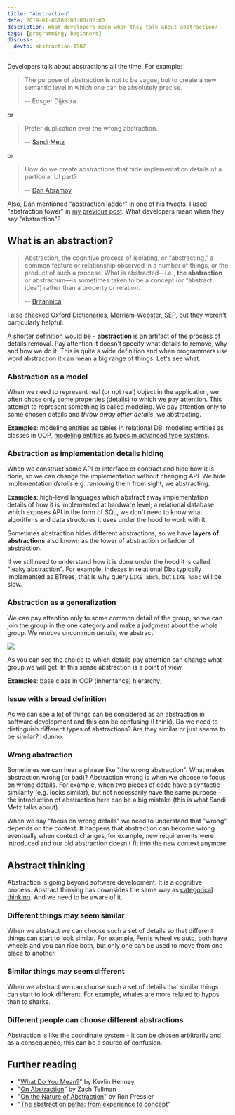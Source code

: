 ```yaml
---
title: "Abstraction"
date: 2019-01-06T00:00:00+02:00
description: What developers mean when they talk about abstraction?
tags: [programming, beginners]
discuss:
  devto: abstraction-1987
---
```


Developers talk about abstractions all the time. For example:

> The purpose of abstraction is not to be vague, but to create a new semantic level in which one can be absolutely precise.
>
> -- Edsger Dijkstra



or

> Prefer duplication over the wrong abstraction.
>
> -- [Sandi Metz](https://www.sandimetz.com/blog/2016/1/20/the-wrong-abstraction)

or

> How do we create abstractions that hide implementation details of a particular UI part?
>
> -- [Dan Abramov](https://overreacted.io/the-elements-of-ui-engineering/)

Also, Dan mentioned "abstraction ladder" in one of his tweets. I used "abstraction tower" in [my previous post](/posts/complexity/). What developers mean when they say "abstraction"?

## What is an abstraction?

> Abstraction, the cognitive process of isolating, or “abstracting,” a common feature or relationship observed in a number of things, or the product of such a process.
> What is abstracted—i.e., **the abstraction** or abstractum—is sometimes taken to be a concept (or “abstract idea”) rather than a property or relation.
>
> -- [Britannica](https://www.britannica.com/science/abstraction)

I also checked [Oxford Dictionaries](https://en.oxforddictionaries.com/definition/abstraction), [Merriam-Webster](https://www.merriam-webster.com/dictionary/abstract), [SEP](https://plato.stanford.edu/entries/computer-science/#AbstCompScie), but they weren't particularly helpful.

A shorter definition would be - **abstraction** is an artifact of the process of details removal. Pay attention it doesn't specify what details to remove, why and how we do it. This is quite a wide definition and when programmers use word abstraction it can mean a big range of things. Let's see what.

### Abstraction as a model

When we need to represent real (or not real) object in the application, we often chose only some properties (details) to which we pay attention. This attempt to represent something is called modeling. We pay attention only to some chosen details and _throw away other details_, we abstracting.

**Examples**: modeling entities as tables in relational DB, modeling entities as classes in OOP, [modeling entities as types in advanced type systems](https://www.youtube.com/watch?v=XpDsk374LDE).

### Abstraction as implementation details hiding

When we construct some API or interface or contract and hide how it is done, so we can change the implementation without changing API. We hide implementation _details_ e.g. _removing_ them from sight, we abstracting.

**Examples**: high-level languages which abstract away implementation details of how it is implemented at hardware level; a relational database which exposes API in the form of SQL, we don't need to know what algorithms and data structures it uses under the hood to work with it.

Sometimes abstraction hides different abstractions, so we have **layers of abstractions** also known as the tower of abstraction or ladder of abstraction.

If we still need to understand how it is done under the hood it is called "leaky abstraction". For example, indexes in relational Dbs typically implemented as BTrees, that is why query `LIKE abc%`, but `LIKE %abc` will be slow.

### Abstraction as a generalization

We can pay attention only to some common detail of the group, so we can join the group in the one category and make a judgment about the whole group. We _remove_ uncommon _details_, we abstract.

![](https://thepracticaldev.s3.amazonaws.com/i/b30vbk7on0di0pisqhsg.png)

As you can see the choice to which details pay attention can change what group we will get. In this sense abstraction is a point of view.

**Examples**: base class in OOP (inheritance) hierarchy;

### Issue with a broad definition

As we can see a lot of things can be considered as an abstraction in software development and this can be confusing (I think). Do we need to distinguish different types of abstractions? Are they similar or just seems to be similar? I dunno.

### Wrong abstraction

Sometimes we can hear a phrase like "the wrong abstraction". What makes abstraction wrong (or bad)? Abstraction wrong is when we choose to focus on wrong details. For example, when two pieces of code have a syntactic similarity (e.g. looks similar), but not necessarily have the same purpose - the introduction of abstraction here can be a big mistake (this is what Sandi Metz talks about).

When we say "focus on wrong details" we need to understand that "wrong" depends on the context. It happens that abstraction can become wrong eventually when context changes, for example, new requirements were introduced and our old abstraction doesn't fit into the new context anymore.

## Abstract thinking

Abstraction is going beyond software development. It is a cognitive process. Abstract thinking has downsides the same way as [categorical thinking](/posts/categorical-thinking/). And we need to be aware of it.

### Different things may seem similar

When we abstract we can choose such a set of details so that different things can start to look similar. For example, Ferris wheel vs auto, both have wheels and you can ride both, but only one can be used to move from one place to another.

### Similar things may seem different

When we abstract we can choose such a set of details that similar things can start to look different. For example, whales are more related to hypos than to sharks.

### Different people can choose different abstractions

Abstraction is like the coordinate system - it can be chosen arbitrarily and as a consequence, this can be a source of confusion.

## Further reading

- "[What Do You Mean?](https://www.youtube.com/watch?v=EbIEtV_31-w)" by Kevlin Henney
- "[On Abstraction](https://www.youtube.com/watch?v=x9pxbnFC4aQ)" by Zach Tellman
- "[On the Nature of Abstraction](https://www.youtube.com/watch?v=XpxzL4q9Rwk)" by Ron Pressler
- "[The abstraction paths: from experience to concept](https://royalsocietypublishing.org/toc/rstb/358/1435)"
